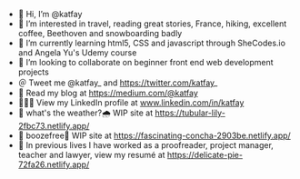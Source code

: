 - 👋 Hi, I’m @katfay
- 👀 I’m interested in travel, reading great stories, France, hiking, excellent coffee, Beethoven and snowboarding badly
- 🌱 I’m currently learning html5, CSS and javascript through SheCodes.io and Angela Yu's Udemy course
- 💞️ I’m looking to collaborate on beginner front end web development projects
- ＠ Tweet me @katfay_ and https://twitter.com/katfay_
- 📝 Read my blog at https://medium.com/@katfay
- 👩🏼‍💼 View my LinkedIn profile at www.linkedin.com/in/katfay
- 🔗 what's the weather?🌧 WIP site at https://tubular-lily-2fbc73.netlify.app/
- 🔗 boozefree🍺 WIP site at https://fascinating-concha-2903be.netlify.app/
- 💼 In previous lives I have worked as a proofreader, project manager, teacher and lawyer, view my resumé at https://delicate-pie-72fa26.netlify.app/

<!---
katfay/katfay is a ✨ special ✨ repository because its `README.md` (this file) appears on your GitHub profile.
You can click the Preview link to take a look at your changes.
--->
